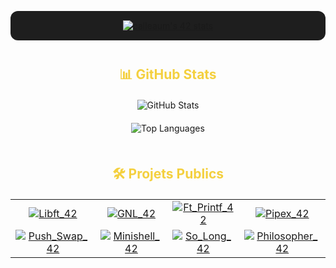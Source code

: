 <p align="center" style="background-color:#1e1e1e; padding:15px; border-radius:12px; margin-bottom: 40px;">
  <a href="https://github.com/oakoudad/badge42" target="_blank" rel="noopener noreferrer">
    <img src="https://badge.mediaplus.ma/kettlebells/calleaum?1337Badge=off&UM6P=off" alt="calleaum's 42 stats" />
  </a>
</p>

<h2 align="center" style="color:#f4d03f; margin-bottom: 20px;">📊 GitHub Stats</h2>

<p align="center">
  <img src="https://github-readme-stats.vercel.app/api?username=Calleaum&show_icons=true&title_color=f4d03f&text_color=f4d03f&icon_color=f4d03f&bg_color=1c1c1f&border_color=3b3b3f" alt="GitHub Stats" />
</p>

<p align="center" style="margin-top: 20px; margin-bottom: 50px;">
  <img src="https://github-readme-stats.vercel.app/api/top-langs/?username=Calleaum&layout=compact&title_color=f4d03f&text_color=f4d03f&icon_color=f4d03f&bg_color=1c1c1f&border_color=3b3b3f&card_width=400" alt="Top Languages" />
</p>

<h2 align="center" style="color:#f4d03f; margin-bottom: 20px;">🛠️ Projets Publics</h2>

<table align="center" cellpadding="10" cellspacing="10" style="margin: 0 auto;">
  <tr>
    <td align="center" valign="middle">
      <a href="https://github.com/Calleaum/Libft_42" target="_blank" rel="noopener noreferrer">
        <img src="https://img.shields.io/badge/-Libft_42-f4d03f?style=for-the-badge&logo=github&logoColor=000000" alt="Libft_42" />
      </a>
    </td>
    <td align="center" valign="middle">
      <a href="https://github.com/Calleaum/Get_next_line_42" target="_blank" rel="noopener noreferrer">
        <img src="https://img.shields.io/badge/-GNL_42-3b3b3f?style=for-the-badge&logo=github&logoColor=f4d03f" alt="GNL_42" />
      </a>
    </td>
    <td align="center" valign="middle">
      <a href="https://github.com/Calleaum/Ft_printf_42" target="_blank" rel="noopener noreferrer">
        <img src="https://img.shields.io/badge/-Ft_Printf_42-f4d03f?style=for-the-badge&logo=github&logoColor=000000" alt="Ft_Printf_42" />
      </a>
    </td>
    <td align="center" valign="middle">
      <a href="https://github.com/Calleaum/Pipex_42" target="_blank" rel="noopener noreferrer">
        <img src="https://img.shields.io/badge/-Pipex_42-3b3b3f?style=for-the-badge&logo=github&logoColor=f4d03f" alt="Pipex_42" />
      </a>
    </td>
  </tr>
  <tr>
    <td align="center" valign="middle">
      <a href="https://github.com/Calleaum/Push_Swap_42" target="_blank" rel="noopener noreferrer">
        <img src="https://img.shields.io/badge/-Push_Swap_42-f4d03f?style=for-the-badge&logo=github&logoColor=000000" alt="Push_Swap_42" />
      </a>
    </td>
    <td align="center" valign="middle">
      <a href="https://github.com/Calleaum/Minishell_42" target="_blank" rel="noopener noreferrer">
        <img src="https://img.shields.io/badge/-Minishell_42-3b3b3f?style=for-the-badge&logo=github&logoColor=f4d03f" alt="Minishell_42" />
      </a>
    </td>
    <td align="center" valign="middle">
      <a href="https://github.com/Calleaum/So_long_42" target="_blank" rel="noopener noreferrer">
        <img src="https://img.shields.io/badge/-So_Long_42-f4d03f?style=for-the-badge&logo=github&logoColor=000000" alt="So_Long_42" />
      </a>
    </td>
    <td align="center" valign="middle">
      <a href="https://github.com/Calleaum/Philosopher_42" target="_blank" rel="noopener noreferrer">
        <img src="https://img.shields.io/badge/-Philosopher_42-3b3b3f?style=for-the-badge&logo=github&logoColor=f4d03f" alt="Philosopher_42" />
      </a>
    </td>
  </tr>
</table>







